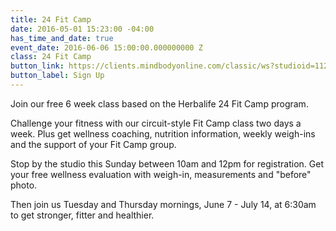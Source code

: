 ```yaml
---
title: 24 Fit Camp
date: 2016-05-01 15:23:00 -04:00
has_time_and_date: true
event_date: 2016-06-06 15:00:00.000000000 Z
class: 24 Fit Camp
button_link: https://clients.mindbodyonline.com/classic/ws?studioid=112719&stype=-8&sTG=28&sVT=21
button_label: Sign Up
---
```


Join our free 6 week class based on the Herbalife 24 Fit Camp program.

Challenge your fitness with our circuit-style Fit Camp class two days a week. Plus get wellness coaching, nutrition information, weekly weigh-ins and the support of your Fit Camp group.

Stop by the studio this Sunday between 10am and 12pm for registration. Get your free wellness evaluation with weigh-in, measurements and "before" photo.

Then join us Tuesday and Thursday mornings, June 7 - July 14, at 6:30am to get stronger, fitter and healthier.
